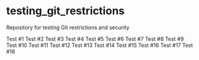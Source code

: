 # testing_git_restrictions
Repository for testing Git restrictions and security

Test #1
Test #2
Test #3
Test #4
Test #5
Test #6
Test #7
Test #8
Test #9
Test #10
Test #11
Test #12
Test #13
Test #14
Test #15
Test #16
Test #17
Test #18
